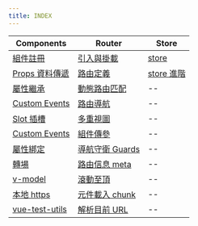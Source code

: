 ```yaml
---
title: INDEX
---
```


| Components                             | Router                                         | Store                         |
| -------------------------------------- | ---------------------------------------------- | ----------------------------- |
| [組件註冊](./component.md)             | [引入與掛載](./router.md)                      | [store](./store.md)           |
| [Props 資料傳遞](./component_props.md) | [路由定義](./router-routes.md)                 | [store 進階](./store_help.md) |
| [屬性繼承](./component_attributes)     | [動態路由匹配](./router-match.md)              | --                            |
| [Custom Events](./customEvent.md)      | [路由導航](./router_nav.md)                    | --                            |
| [Slot 插槽](./slot.md)                 | [多重視圖](./router_mutiView.md)               | --                            |
| [Custom Events](./customEvent.md)      | [組件傳參](./props.md)                         | --                            |
| [屬性綁定](./attr.md)                  | [導航守衛 Guards](./router-guards.md)          | --                            |
| [轉場](./transition.md)                | [路由信息 meta](./router-meta)                 | --                            |
| [v-model](./vmodel.md)                 | [滾動至頂](./router-scrolltotop.md)            | --                            |
| [本地 https](./https.md)               | [元件載入 chunk](./router_component_import.md) | --                            |
| [vue-test-utils](./testUtils.md)       | [解析目前 URL](./router_resolve.md)            | --                            |
